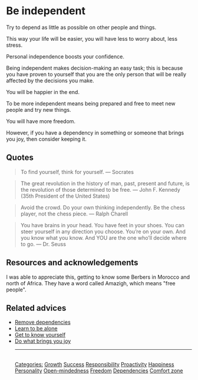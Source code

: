# Be independent

Try to depend as little as possible on other people and things.

This way your life will be easier, you will have less to worry about, less stress.

Personal independence boosts your confidence.

Being independent makes decision-making an easy task; this is because you have proven to yourself that you are the only person that will be really affected by the decisions you make.

You will be happier in the end.

To be more independent means being prepared and free to meet new people and try new things.

You will have more freedom.

However, if you have a dependency in something or someone that brings you joy, then consider keeping it.

## Quotes

> To find yourself, think for yourself. ― Socrates

> The great revolution in the history of man, past, present and future, is the revolution
of those determined to be free. ― John F. Kennedy (35th President of the United States)

> Avoid the crowd. Do your own thinking independently. Be the chess player, not the chess piece. ― Ralph Charell

> You have brains in your head. You have feet in your shoes. You can steer yourself in any direction you choose. You’re on your own. And you know what you know. And YOU are the one who’ll decide where to go.  ― Dr. Seuss

## Resources and acknowledgements

I was able to appreciate this, getting to know some Berbers in Morocco and north of Africa. They have a word called Amazigh, which means "free people".

## Related advices

- [Remove dependencies](../Remove%20dependencies/index.md)
- [Learn to be alone](../Learn%20to%20be%20alone/index.md)
- [Get to know yourself](../Get%20to%20know%20yourself/index.md)
- [Do what brings you joy](../Do%20what%20brings%20you%20joy/index.md)<hr/><br/>[Categories:](../Categories/index.md) [Growth](../Categories/Growth.md) [Success](../Categories/Success.md) [Responsibility](../Categories/Responsibility.md) [Proactivity](../Categories/Proactivity.md) [Happiness](../Categories/Happiness.md) [Personality](../Categories/Personality.md) [Open-mindedness](../Categories/Open-mindedness.md) [Freedom](../Categories/Freedom.md) [Dependencies](../Categories/Dependencies.md) [Comfort zone](../Categories/Comfort%20zone.md)